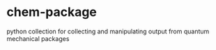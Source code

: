 # chem-package
python collection for collecting and manipulating output from quantum mechanical packages
